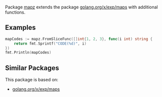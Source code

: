 Package [mapz](https://pkg.go.dev/ezpkg.io/mapz) extends the package [golang.org/x/exp/maps](https://pkg.go.dev/golang.org/x/exp/maps) with additional functions.

## Examples

```go
mapCodes := mapz.FromSliceFunc([]int{1, 2, 3}, func(i int) string {
    return fmt.Sprintf("CODE(%d)", i)
})
fmt.Println(mapCodes)
```

## Similar Packages

This package is based on:

- [golang.org/x/exp/maps](https://pkg.go.dev/golang.org/x/exp/maps)

